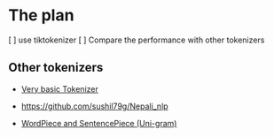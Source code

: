 # The plan
[ ] use tiktokenizer
[ ] Compare the performance with other tokenizers

## Other tokenizers
* [Very basic Tokenizer](https://github.com/bkhanal-11/nepali-roberta/blob/master/train_tokenizer.py)

* https://github.com/sushil79g/Nepali_nlp

* [WordPiece and SentencePiece (Uni-gram)](https://soyuj.com/blog/nepali-tokenizers)
